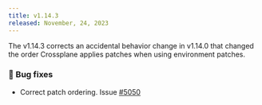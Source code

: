 ```yaml
---
title: v1.14.3
released: November, 24, 2023
---
```


The v1.14.3 corrects an accidental behavior change in v1.14.0 that changed 
the order Crossplane applies patches when using environment patches. 


### 🐛 Bug fixes
* Correct patch ordering. Issue [#5050](https://github.com/crossplane/crossplane/issues/5050)

<!--more--> 